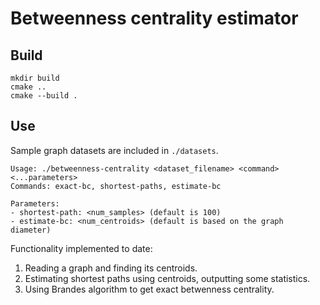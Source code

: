 # Betweenness centrality estimator

## Build
~~~
mkdir build
cmake ..
cmake --build .
~~~

## Use
Sample graph datasets are included in ```./datasets```.
~~~
Usage: ./betweenness-centrality <dataset_filename> <command> <...parameters>
Commands: exact-bc, shortest-paths, estimate-bc

Parameters:
- shortest-path: <num_samples> (default is 100)
- estimate-bc: <num_centroids> (default is based on the graph diameter)
~~~
Functionality implemented to date:
1. Reading a graph and finding its centroids.
2. Estimating shortest paths using centroids, outputting some statistics.
3. Using Brandes algorithm to get exact betwenness centrality.
